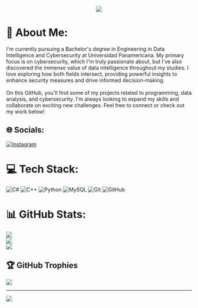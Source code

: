 <div align="center">
  <img src="https://readme-typing-svg.demolab.com?font=Fira+Code&weight=600&size=28&duration=4000&pause=1000&color=00FF00&center=true&vCenter=true&random=false&width=435&lines=Hi%2C+I+am+Santiago+Avila+%F0%9F%92%BB"/>
</div>

# 💫 About Me:
I'm currently pursuing a Bachelor's degree in Engineering in Data Intelligence and Cybersecurity at Universidad Panamericana. My primary focus is on cybersecurity, which I'm truly passionate about, but I've also discovered the immense value of data intelligence throughout my studies. I love exploring how both fields intersect, providing powerful insights to enhance security measures and drive informed decision-making.<br><br>On this GitHub, you'll find some of my projects related to programming, data analysis, and cybersecurity. I'm always looking to expand my skills and collaborate on exciting new challenges. Feel free to connect or check out my work below!


## 🌐 Socials:
[![Instagram](https://img.shields.io/badge/Instagram-%23E4405F.svg?logo=Instagram&logoColor=white)](https://instagram.com/santiaago.avila) 

# 💻 Tech Stack:
![C#](https://img.shields.io/badge/c%23-%23239120.svg?style=for-the-badge&logo=csharp&logoColor=white) ![C++](https://img.shields.io/badge/c++-%2300599C.svg?style=for-the-badge&logo=c%2B%2B&logoColor=white) ![Python](https://img.shields.io/badge/python-3670A0?style=for-the-badge&logo=python&logoColor=ffdd54) ![MySQL](https://img.shields.io/badge/mysql-4479A1.svg?style=for-the-badge&logo=mysql&logoColor=white) ![Git](https://img.shields.io/badge/git-%23F05033.svg?style=for-the-badge&logo=git&logoColor=white) ![GitHub](https://img.shields.io/badge/github-%23121011.svg?style=for-the-badge&logo=github&logoColor=white)
# 📊 GitHub Stats:
![](https://github-readme-stats.vercel.app/api?username=MistakenUncle7&theme=tokyonight&hide_border=false&include_all_commits=true&count_private=true)<br/>
![](https://github-readme-streak-stats.herokuapp.com/?user=MistakenUncle7&theme=tokyonight&hide_border=false)<br/>
![](https://github-readme-stats.vercel.app/api/top-langs/?username=MistakenUncle7&theme=tokyonight&hide_border=false&include_all_commits=true&count_private=true&layout=compact)

## 🏆 GitHub Trophies
![](https://github-profile-trophy.vercel.app/?username=MistakenUncle7&theme=tokyonight&no-frame=true&no-bg=true&margin-w=4)

---
[![](https://visitcount.itsvg.in/api?id=MistakenUncle7&icon=1&color=9)](https://visitcount.itsvg.in)

<!-- Proudly created with GPRM ( https://gprm.itsvg.in ) -->
